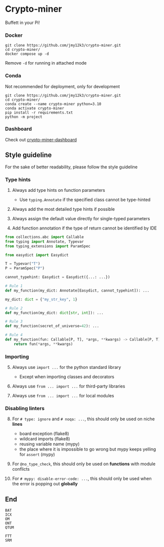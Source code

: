# Crypto-miner

Buffett in your Pi!



### Docker

```shell
git clone https://github.com/jmy12k3/crypto-miner.git
cd crypto-miner/
docker compose up -d
```

Remove ```-d``` for running in attached mode

### Conda

Not recommended for deployment, only for development

```
git clone https://github.com/jmy12k3/crypto-miner.git
cd crypto-miner/
conda create --name crypto-miner python=3.10
conda activate crypto-miner
pip install -r requirements.txt
python -m project
```

### Dashboard

Check out [crypto-miner-dashboard](https://github.com/jmy12k3/crypto-miner-dashboard)

## Style guideline

For the sake of better readability, please follow the style guideline

### Type hints

1. Always add type hints on function parameters
    - Use ```typing.Annotate``` if the specified class cannot be type-hinted

2. Always add the most detailed type hints if possible

3. Always assign the default value directly for single-typed parameters

4. Add function annotation if the type of return cannot be identified by IDE

```python
from collections.abc import Callable
from typing import Annotate, Typevar
from typing_extensions import ParamSpec

from easydict import Easydict

T = Typevar("T")
P = ParamSpec("P")

cannot_typehint: Easydict = Easydict({...: ...})

# Rule 1
def my_function(my_dict: Annotate[Easydict, cannot_typehint]): ...

my_dict: dict = {"my_str_key", 1}

# Rule 2
def my_function(my_dict: dict[str, int]): ...

# Rule 3
def my_function(secret_of_universe=42): ...

# Rule 4
def my_function(fun: Callable[P, T], *args, **kwargs) -> Callable[P, T]:
    return fun(*args, **kwargs)
```

### Importing

5. Always use ```import ...``` for the python standard library
   - Except when importing classes and decorators

6. Always use ```from ... import ...``` for third-party libraries

7. Always use ```from ... import ...``` for local modules

### Disabling linters

8. For ```# type: ignore``` and ```# noqa: ...```, this should only be used on niche **lines**
   - board exception (flake8)
   - wildcard imports (flake8)
   - reusing variable name (mypy)
   - the place where it is impossible to go wrong but mypy keeps yelling for ```assert``` (mypy)

9. For ```@no_type_check```, this should only be used on **functions** with module conflicts

10. For ```# mypy: disable-error-code: ...```, this should only be used when the error is popping out **globally**

## End

```
BAT
ICX
OM
ONT
QTUM
```

```
FTT
SRM
```
